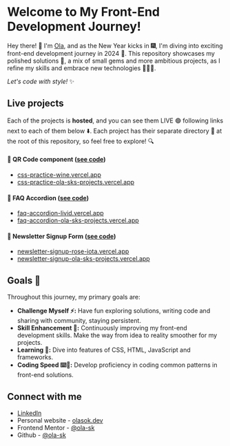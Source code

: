 # Welcome to My Front-End Development Journey!

Hey there! 👋 I'm [Ola](https://olasok.dev), and as the New Year kicks in 🎆, I'm diving into exciting front-end development journey in 2024 🤿. This repository showcases my polished solutions 💎, a mix of small gems and more ambitious projects, as I refine my skills and embrace new technologies 👩🏻‍💻.

*Let's code with style!* ✨

## Live projects

Each of the projects is **hosted**, and you can see them LIVE 🟢 following links next to each of them below ⬇️. Each project has their separate directory 📁 at the root of this repository, so feel free to explore! 🔍

#### 💎 QR Code component ([see code](./qr-code-component/))
- [css-practice-wine.vercel.app](https://css-practice-wine.vercel.app/)
- [css-practice-ola-sks-projects.vercel.app](https://css-practice-ola-sks-projects.vercel.app/)

#### 💎 FAQ Accordion ([see code](./faq-accordion/))
- [faq-accordion-livid.vercel.app](https://faq-accordion-livid.vercel.app/)
- [faq-accordion-ola-sks-projects.vercel.app](https://faq-accordion-ola-sks-projects.vercel.app/)

#### 💎 Newsletter Signup Form ([see code](./newsletter-sign-up-with-success-message/))
- [newsletter-signup-rose-iota.vercel.app](https://newsletter-signup-rose-iota.vercel.app/)
- [newsletter-signup-ola-sks-projects.vercel.app](https://newsletter-signup-ola-sks-projects.vercel.app/)

## Goals 🎳

Throughout this journey, my primary goals are:

- **Challenge Myself ⚡:** Have fun exploring solutions, writing code and sharing with community, staying persistent.
- **Skill Enhancement 📆:** Continuously improving my front-end development skills. Make the way from idea to reality smoother for my projects.
- **Learning 📖:** Dive into features of CSS, HTML, JavaScript and frameworks.
- **Coding Speed ⌨️💨:** Develop proficiency in coding common patterns in front-end solutions.

## Connect with me

- [LinkedIn](https://www.linkedin.com/in/olasokolek/)
- Personal website - [olasok.dev](https://olasok.dev)
- Frontend Mentor - [@ola-sk](https://www.frontendmentor.io/profile/ola-sk)
- Github - [@ola-sk](https://github.com/ola-sk)